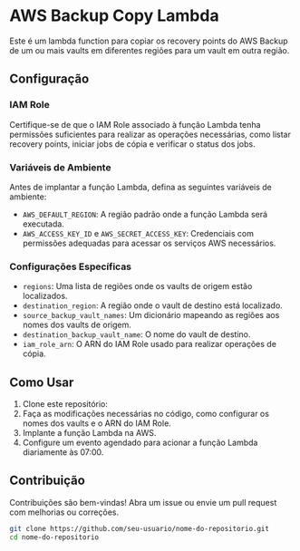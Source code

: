# AWS Backup Copy Lambda

Este é um lambda function para copiar os recovery points do AWS Backup de um ou mais vaults em diferentes regiões para um vault em outra região.

## Configuração

### IAM Role

Certifique-se de que o IAM Role associado à função Lambda tenha permissões suficientes para realizar as operações necessárias, como listar recovery points, iniciar jobs de cópia e verificar o status dos jobs.

### Variáveis de Ambiente

Antes de implantar a função Lambda, defina as seguintes variáveis de ambiente:

- `AWS_DEFAULT_REGION`: A região padrão onde a função Lambda será executada.
- `AWS_ACCESS_KEY_ID` e `AWS_SECRET_ACCESS_KEY`: Credenciais com permissões adequadas para acessar os serviços AWS necessários.

### Configurações Específicas

- `regions`: Uma lista de regiões onde os vaults de origem estão localizados.
- `destination_region`: A região onde o vault de destino está localizado.
- `source_backup_vault_names`: Um dicionário mapeando as regiões aos nomes dos vaults de origem.
- `destination_backup_vault_name`: O nome do vault de destino.
- `iam_role_arn`: O ARN do IAM Role usado para realizar operações de cópia.

## Como Usar

1. Clone este repositório:
2. Faça as modificações necessárias no código, como configurar os nomes dos vaults e o ARN do IAM Role.
3. Implante a função Lambda na AWS.
4. Configure um evento agendado para acionar a função Lambda diariamente às 07:00.

## Contribuição

Contribuições são bem-vindas! Abra um issue ou envie um pull request com melhorias ou correções.

```bash
git clone https://github.com/seu-usuario/nome-do-repositorio.git
cd nome-do-repositorio
